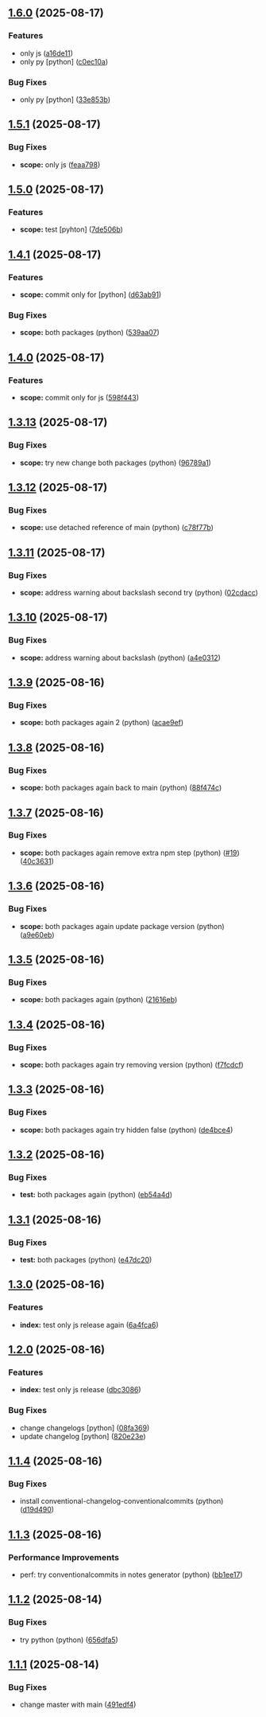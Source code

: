 ## [1.6.0](https://github.com/roggervalf/semantic-release-test/compare/v1.5.1...v1.6.0) (2025-08-17)

### Features

* only js ([a16de11](https://github.com/roggervalf/semantic-release-test/commit/a16de1141233b648bedb45fbcf981d18b0bab3be))
* only py [python] ([c0ec10a](https://github.com/roggervalf/semantic-release-test/commit/c0ec10a9fd61c266e96190384859fa3b6a818816))

### Bug Fixes

* only py [python] ([33e853b](https://github.com/roggervalf/semantic-release-test/commit/33e853b665fe253b96249f7fe172051569fb949e))

## [1.5.1](https://github.com/roggervalf/semantic-release-test/compare/v1.5.0...v1.5.1) (2025-08-17)

### Bug Fixes

* **scope:** only js ([feaa798](https://github.com/roggervalf/semantic-release-test/commit/feaa798740a3be66d88fecf0fee5e012260f7e2a))

## [1.5.0](https://github.com/roggervalf/semantic-release-test/compare/v1.4.1...v1.5.0) (2025-08-17)

### Features

* **scope:** test [pyhton] ([7de506b](https://github.com/roggervalf/semantic-release-test/commit/7de506bc43bc3f9562abe4da3ffd2d5770ccfbd2))

## [1.4.1](https://github.com/roggervalf/semantic-release-test/compare/v1.4.0...v1.4.1) (2025-08-17)

### Features

* **scope:** commit only for [python] ([d63ab91](https://github.com/roggervalf/semantic-release-test/commit/d63ab9168a4d0d3ba4652addfe0fc930cbb65f80))

### Bug Fixes

* **scope:** both packages (python) ([539aa07](https://github.com/roggervalf/semantic-release-test/commit/539aa07826eeb66caf004d26e5a51cafd6d3e61c))

## [1.4.0](https://github.com/roggervalf/semantic-release-test/compare/v1.3.13...v1.4.0) (2025-08-17)

### Features

* **scope:** commit only for js ([598f443](https://github.com/roggervalf/semantic-release-test/commit/598f443583c9adf093026e9f6c57b66fb7f676d3))

## [1.3.13](https://github.com/roggervalf/semantic-release-test/compare/v1.3.12...v1.3.13) (2025-08-17)

### Bug Fixes

* **scope:** try new change both packages (python) ([96789a1](https://github.com/roggervalf/semantic-release-test/commit/96789a10bb659f1f3bfd84b86099a3ff765989ce))

## [1.3.12](https://github.com/roggervalf/semantic-release-test/compare/v1.3.11...v1.3.12) (2025-08-17)

### Bug Fixes

* **scope:** use detached reference of main (python) ([c78f77b](https://github.com/roggervalf/semantic-release-test/commit/c78f77b6ed849bf3132999d7507c382b77047fbd))

## [1.3.11](https://github.com/roggervalf/semantic-release-test/compare/v1.3.10...v1.3.11) (2025-08-17)

### Bug Fixes

* **scope:** address warning about backslash second try (python) ([02cdacc](https://github.com/roggervalf/semantic-release-test/commit/02cdaccf98af679f469f81ace501588486f5d5dc))

## [1.3.10](https://github.com/roggervalf/semantic-release-test/compare/v1.3.9...v1.3.10) (2025-08-17)

### Bug Fixes

* **scope:** address warning about backslash (python) ([a4e0312](https://github.com/roggervalf/semantic-release-test/commit/a4e03129a71c7c50768afc9806261bc3151fa6af))

## [1.3.9](https://github.com/roggervalf/semantic-release-test/compare/v1.3.8...v1.3.9) (2025-08-16)

### Bug Fixes

* **scope:** both packages again 2 (python) ([acae9ef](https://github.com/roggervalf/semantic-release-test/commit/acae9ef5ea3c334ba742cea621245f2d13abd713))

## [1.3.8](https://github.com/roggervalf/semantic-release-test/compare/v1.3.7...v1.3.8) (2025-08-16)

### Bug Fixes

* **scope:** both packages again back to main (python) ([88f474c](https://github.com/roggervalf/semantic-release-test/commit/88f474cd8764489c4dce8b4c1231a6146e1eb8f9))

## [1.3.7](https://github.com/roggervalf/semantic-release-test/compare/v1.3.6...v1.3.7) (2025-08-16)

### Bug Fixes

* **scope:** both packages again remove extra npm step (python) ([#19](https://github.com/roggervalf/semantic-release-test/issues/19)) ([40c3631](https://github.com/roggervalf/semantic-release-test/commit/40c36318a7d1312a75182dbe009feb6426bd2840))

## [1.3.6](https://github.com/roggervalf/semantic-release-test/compare/v1.3.5...v1.3.6) (2025-08-16)

### Bug Fixes

* **scope:** both packages again update package version (python) ([a9e60eb](https://github.com/roggervalf/semantic-release-test/commit/a9e60eb5af1076731ebaf3f91b51a7e4702b6f08))

## [1.3.5](https://github.com/roggervalf/semantic-release-test/compare/v1.3.4...v1.3.5) (2025-08-16)

### Bug Fixes

* **scope:** both packages again (python) ([21616eb](https://github.com/roggervalf/semantic-release-test/commit/21616eb8d54896290fb4dcbe6be13ef5f6f79bd8))

## [1.3.4](https://github.com/roggervalf/semantic-release-test/compare/v1.3.3...v1.3.4) (2025-08-16)

### Bug Fixes

* **scope:** both packages again try removing version (python) ([f7fcdcf](https://github.com/roggervalf/semantic-release-test/commit/f7fcdcf32074bfbc1c051013b18eb7eb6992559f))

## [1.3.3](https://github.com/roggervalf/semantic-release-test/compare/v1.3.2...v1.3.3) (2025-08-16)

### Bug Fixes

* **scope:** both packages again try hidden false (python) ([de4bce4](https://github.com/roggervalf/semantic-release-test/commit/de4bce458605a5c2157c15d53da30a9d55faac64))

## [1.3.2](https://github.com/roggervalf/semantic-release-test/compare/v1.3.1...v1.3.2) (2025-08-16)

### Bug Fixes

* **test:** both packages again (python) ([eb54a4d](https://github.com/roggervalf/semantic-release-test/commit/eb54a4db1401c32cc57c1b10c0fd778b06a8b5ae))

## [1.3.1](https://github.com/roggervalf/semantic-release-test/compare/v1.3.0...v1.3.1) (2025-08-16)

### Bug Fixes

* **test:** both packages (python) ([e47dc20](https://github.com/roggervalf/semantic-release-test/commit/e47dc203c2691ab9ba56ff52f50afaff3f275237))

## [1.3.0](https://github.com/roggervalf/semantic-release-test/compare/v1.2.0...v1.3.0) (2025-08-16)

### Features

* **index:** test only js release again ([6a4fca6](https://github.com/roggervalf/semantic-release-test/commit/6a4fca6aef0025631a8873b9316e0b70cc20b772))

## [1.2.0](https://github.com/roggervalf/semantic-release-test/compare/v1.1.4...v1.2.0) (2025-08-16)

### Features

* **index:** test only js release ([dbc3086](https://github.com/roggervalf/semantic-release-test/commit/dbc308601548a8de9db017bd95c0698684b6240e))

### Bug Fixes

* change changelogs [python] ([08fa369](https://github.com/roggervalf/semantic-release-test/commit/08fa36941f7dda10096f950ef6d46a075c9d38e9))
* update changelog [python] ([820e23e](https://github.com/roggervalf/semantic-release-test/commit/820e23e4480270a01c01bbc9f78ebd6d1912ca6c))

## [1.1.4](https://github.com/roggervalf/semantic-release-test/compare/v1.1.3...v1.1.4) (2025-08-16)


### Bug Fixes

* install conventional-changelog-conventionalcommits (python) ([d19d490](https://github.com/roggervalf/semantic-release-test/commit/d19d490bc32bee612fbe7403b8c2d72e6cc760a4))

## [1.1.3](https://github.com/roggervalf/semantic-release-test/compare/v1.1.2...v1.1.3) (2025-08-16)


### Performance Improvements

* perf: try conventionalcommits in notes generator (python) ([bb1ee17](https://github.com/roggervalf/semantic-release-test/commit/bb1ee17))

## [1.1.2](https://github.com/roggervalf/semantic-release-test/compare/v1.1.1...v1.1.2) (2025-08-14)


### Bug Fixes

* try python (python) ([656dfa5](https://github.com/roggervalf/semantic-release-test/commit/656dfa519726380497c185e2f9dc3b67b7a60b50))

## [1.1.1](https://github.com/roggervalf/semantic-release-test/compare/v1.1.0...v1.1.1) (2025-08-14)


### Bug Fixes

* change master with main ([491edf4](https://github.com/roggervalf/semantic-release-test/commit/491edf4bbfc7546faef87ad695a8b0c7c544eb3c))
